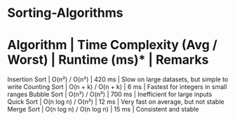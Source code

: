 # Sorting-Algorithms
# Algorithm | Time Complexity (Avg / Worst) | Runtime (ms)* | Remarks
Insertion Sort | O(n²) / O(n²) | 420 ms | Slow on large datasets, but simple to write
Counting Sort | O(n + k) / O(n + k) | 6 ms | Fastest for integers in small ranges
Bubble Sort | O(n²) / O(n²) | 700 ms | Inefficient for large inputs
Quick Sort | O(n log n) / O(n²) | 12 ms | Very fast on average, but not stable
Merge Sort | O(n log n) / O(n log n) | 15 ms | Consistent and stable
